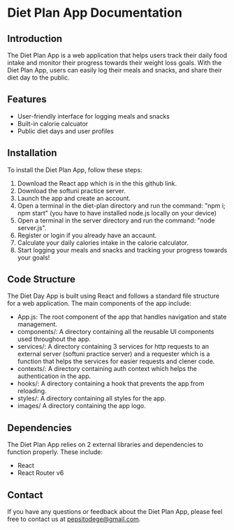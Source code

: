 # Diet Plan App Documentation

## Introduction

The Diet Plan App is a web application that helps users track their daily food intake and monitor their progress towards their weight loss goals. With the Diet Plan App, users can easily log their meals and snacks, and share their diet day to the public.

## Features

- User-friendly interface for logging meals and snacks
- Built-in calorie calcuator
- Public diet days and user profiles

## Installation

To install the Diet Plan App, follow these steps:

1. Download the React app which is in the this github link.
2. Download the softuni practice server.
3. Launch the app and create an account.
4. Open a terminal in the diet-plan directory and run the command: "npm i; npm start" (you have to have installed node.js locally on your device)
5. Open a terminal in the server directory and run the command: "node server.js".
6. Register or login if you already have an accaunt.
7. Calculate your daily calories intake in the calorie calculator.
8. Start logging your meals and snacks and tracking your progress towards your goals!

## Code Structure

The Diet Day App is built using React and follows a standard file structure for a web application. The main components of the app include:

- App.js: The root component of the app that handles navigation and state management.
- components/: A directory containing all the reusable UI components used throughout the app.
- services/: A directory containing 3 services for http requests to an external server (softuni practice server) and a requester which is a function that helps the services for easier requests and clener code.
- contexts/: A directory containing auth context which helps the authentication in the app.
- hooks/: A directory containing a hook that prevents the app from reloading.
- styles/: A directory containing all styles for the app.
- images/ A directory containing the app logo.


## Dependencies

The Diet Plan App relies on 2 external libraries and dependencies to function properly. These include:

- React 
- React Router v6

## Contact

If you have any questions or feedback about the Diet Plan App, please feel free to contact us at pepsitodege@gmail.com.
